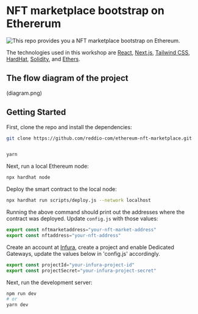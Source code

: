 # NFT marketplace bootstrap on Ethererum

![This repo provides you a NFT marketplace bootstrap on Ethereum.
](header.png)

The technologies used in this workshop are [React](https://reactjs.org/), [Next.js](https://nextjs.org/), [Tailwind CSS](https://tailwindcss.com/), [HardHat](https://hardhat.org/), [Solidity](https://docs.soliditylang.org/en/v0.8.5/), and [Ethers](https://docs.ethers.io/v5/).

## The flow diagram of the project
(diagram.png)

## Getting Started

First, clone the repo and install the dependencies:

```sh
git clone https://github.com/reddio-com/ethereum-nft-marketplace.git


yarn

```

Next, run a local Ethereum node:

```sh
npx hardhat node
```

Deploy the smart contract to the local node:

```sh
npx hardhat run scripts/deploy.js --network localhost
```

Running the above command should print out the addresses where the contract was deployed. Update `config.js` with those values:

```javascript
export const nftmarketaddress="your-nft-market-address"
export const nftaddress="your-nft-address"
```

Create an account at [Infura](https://www.infura.io/), create a project and enable Dedicated Gateways, update the values below in 'config.js' accordingly.

```javascript
export const projectId="your-infura-project-id"
export const projectSecret="your-infura-project-secret"
```

Next, run the development server:

```bash
npm run dev
# or
yarn dev
```
